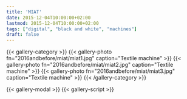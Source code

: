 ```yaml
---
title: 'MIAT'
date: 2015-12-04T10:00:00+02:00
lastmod: 2015-12-04T10:00:00+02:00
tags: ["digital", "black and white", "machines"]
draft: false
---
```

{{< gallery-category >}}
    {{< gallery-photo fn="2016andbefore/miat/miat1.jpg" caption="Textile machine" >}}
    {{< gallery-photo fn="2016andbefore/miat/miat2.jpg" caption="Textile machine" >}}
    {{< gallery-photo fn="2016andbefore/miat/miat3.jpg" caption="Textile machine" >}}
{{< /gallery-category >}}

{{< gallery-modal >}}
{{< gallery-script >}}
